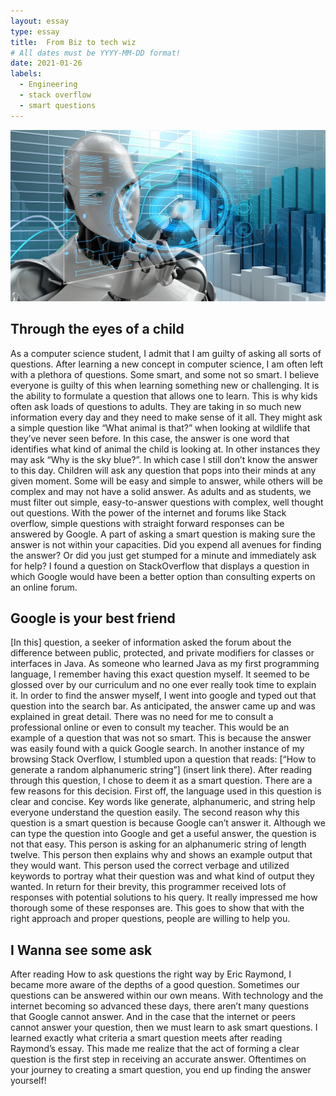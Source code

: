 ```yaml
---
layout: essay
type: essay
title:  From Biz to tech wiz 
# All dates must be YYYY-MM-DD format!
date: 2021-01-26
labels:
  - Engineering
  - stack overflow
  - smart questions
---
```


<img class="ui medium left floated image" src="../images/AI-image.jpg">

## Through the eyes of a child

As a computer science student, I admit that I am guilty of asking all sorts of questions. After learning a new concept in computer science, I am often left with a plethora of questions. Some smart, and some not so smart. I believe everyone is guilty of this when learning something new or challenging. It is the ability to formulate a question that allows one to learn. This is why kids often ask loads of questions to adults. They are taking in so much new information every day and they need to make sense of it all. They might ask a simple question like “What animal is that?” when looking at wildlife that they’ve never seen before. In this case, the answer is one word that identifies what kind of animal the child is looking at. In other instances they may ask “Why is the sky blue?”. In which case I still don’t know the answer to this day. Children will ask any question that pops into their minds at any given moment. Some will be easy and simple to answer, while others will be complex and may not have a solid answer. As adults and as students, we must filter out simple, easy-to-answer questions with complex, well thought out questions. With the power of the internet and forums like Stack overflow, simple questions with straight forward responses can be answered by Google. A part of asking a smart question is making sure the answer is not within your capacities. Did you expend all avenues for finding the answer? Or did you just get stumped for a minute and immediately ask for help? I found a question on StackOverflow that displays a question in which Google would have been a better option than consulting experts on an online forum. 

## Google is your best friend

[In this] question, a seeker of information asked the forum about the difference between public, protected, and private modifiers for classes or interfaces in Java. As someone who learned Java as my first programming language, I remember having this exact question myself. It seemed to be glossed over by our curriculum and no one ever really took time to explain it. In order to find the answer myself, I went into google and typed out that question into the search bar. As anticipated, the answer came up and was explained in great detail. There was no need for me to consult a professional online or even to consult my teacher. This would be an example of a question that was not so smart. This is because the answer was easily found with a quick Google search. In another instance of my browsing Stack Overflow, I stumbled upon a question that reads: [“How to generate a random alphanumeric string”] (insert link there). After reading through this question, I chose to deem it as a smart question. There are a few reasons for this decision. First off, the language used in this question is clear and concise. Key words like generate, alphanumeric, and string help everyone understand the question easily. The second reason why this question is a smart question is because Google can’t answer it. Although we can type the question into Google and get a useful answer, the question is not that easy. This person is asking for an alphanumeric string of length twelve. This person then explains why and shows an example output that they would want. This person used the correct verbage and utilized keywords to portray what their question was and what kind of output they wanted. In return for their brevity, this programmer received lots of responses with potential solutions to his query. It really impressed me how thorough some of these responses are. This goes to show that with the right approach and proper questions, people are willing to help you.


## I Wanna see some ask

After reading How to ask questions the right way by Eric Raymond, I became more aware of the depths of a good question. Sometimes our questions can be answered within our own means. With technology and the internet becoming so advanced these days, there aren’t many questions that Google cannot answer. And in the case that the internet or peers cannot answer your question, then we must learn to ask smart questions. I learned exactly what criteria a smart question meets after reading Raymond’s essay. This made me realize that the act of forming a clear question is the first step in receiving an accurate answer. Oftentimes on your journey to creating a smart question, you end up finding the answer yourself!

